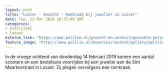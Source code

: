 ```yaml
---
layout: post
title: "Losser - Gezocht - Ramkraak bij juwelier in Losser"
date: Tue, 12 Mar 2019 10:55:00 GMT
categories: 
- overijssel 
- losser 
externe_link: "https://www.politie.nl/gezocht-en-vermist/gezochte-personen/2019/maart/02-oon/ov/ramkraak-bij-juwelier-in-losser.html"
feature_image: "https://www.politie.nl/binaries/content/gallery/politie/gezocht/verdachten/2019/maart/02-on/2019067512-1.jpg"
---
```


In de vroege ochtend van donderdag 14 februari 2019 komen een aantal scooters en een bestelauto voorrijden bij een juwelier aan de Sint Maartenstraat in Losser. Zij plegen vervolgens een ramkraak.
